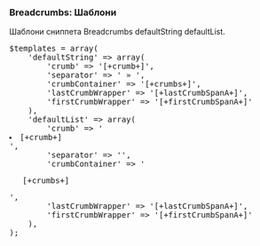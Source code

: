 
<meta http-equiv="Content-Type" content="text/html; charset=utf-8">
<h3>Breadcrumbs: Шаблони </h3> 
Шаблони сниппета Breadcrumbs defaultString defaultList.	
<br>
<pre class="brush: php;">
$templates = array(
	'defaultString' => array(
		'crumb' => '[+crumb+]',
		'separator' => ' &raquo; ',
		'crumbContainer' => '<span class="[+crumbBoxClass+]">[+crumbs+]</span>',
		'lastCrumbWrapper' => '<span class="[+lastCrumbClass+]">[+lastCrumbSpanA+]</span>',
		'firstCrumbWrapper' => '<span class="[+firstCrumbClass+]">[+firstCrumbSpanA+]</span>'
	),
	'defaultList' => array(
		'crumb' => '<li>[+crumb+]</li>',
		'separator' => '',
		'crumbContainer' => '<ul class="[+crumbBoxClass+]">[+crumbs+]</ul>',
		'lastCrumbWrapper' => '<span class="[+lastCrumbClass+]">[+lastCrumbSpanA+]</span>',
		'firstCrumbWrapper' => '<span class="[+firstCrumbClass+]">[+firstCrumbSpanA+]</span>'
	),
);
</pre>
